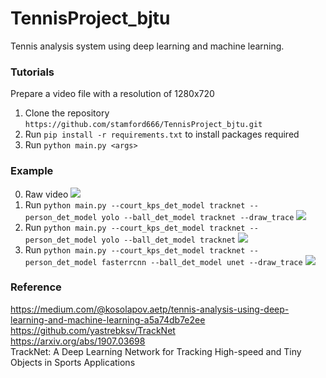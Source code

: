 # TennisProject_bjtu
Tennis analysis system using deep learning and machine learning. <br>
### Tutorials
Prepare a video file with a resolution of 1280x720
1. Clone the repository `https://github.com/stamford666/TennisProject_bjtu.git`
2. Run `pip install -r requirements.txt` to install packages required
3. Run `python main.py <args>`

### Example
0. Raw video
![](pics/video_input.gif)
1. Run `python main.py --court_kps_det_model tracknet --person_det_model yolo --ball_det_model tracknet --draw_trace`
![](pics/output_video7_tracknet4court_yolo4person_tracknet4ball_1.gif)
2. Run `python main.py --court_kps_det_model tracknet --person_det_model yolo --ball_det_model tracknet`
![](pics/output_video7_tracknet4court_yolo4person_tracknet4ball_2.gif)
3. Run `python main.py --court_kps_det_model tracknet --person_det_model fasterrcnn --ball_det_model unet --draw_trace`
![](pics/output_video7_tracknet4court_fasterrcnn4person_unet4ball.gif)


### Reference
https://medium.com/@kosolapov.aetp/tennis-analysis-using-deep-learning-and-machine-learning-a5a74db7e2ee
<br>
https://github.com/yastrebksv/TrackNet
<br>
https://arxiv.org/abs/1907.03698
<br>
TrackNet: A Deep Learning Network for Tracking High-speed and Tiny Objects in Sports Applications